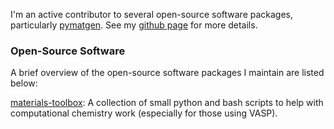 I'm an active contributor to several open-source software packages, particularly [pymatgen](https://github.com/materialsproject/pymatgen). See my [github page](https://github.com/utf) for more details.

### Open-Source Software

A brief overview of the open-source software packages I maintain are listed below:

[materials-toolbox](https://github.com/utf/materials-toolbox):  A collection of small python and bash scripts to help with computational chemistry work (especially for those using VASP).
